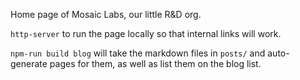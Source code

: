 Home page of Mosaic Labs, our little R&D org.

`http-server` to run the page locally so that internal links will work.

`npm-run build blog` will take the markdown files in `posts/` and auto-generate pages for them, as well as list them on the blog list.